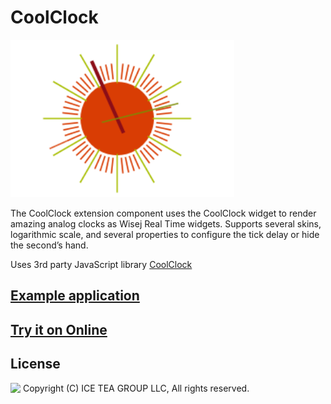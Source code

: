 CoolClock
====

<img src="../Support/Images/CoolClock.png" width="358" height="252">

The CoolClock extension component uses the CoolClock widget to render amazing analog clocks as Wisej Real Time widgets. Supports several skins, logarithmic scale, and several properties to configure the tick delay or hide the second’s hand.

Uses 3rd party JavaScript library [CoolClock](http://randomibis.com/coolclock/)

## [Example application](https://github.com/iceteagroup/wisej-examples/tree/1.5/CodeProject)

## [Try it on Online](http://demo.wisej.com/CodeProject)

License
-------
<img src="http://iceteagroup.com/wp-content/uploads/2017/01/Square-64x64-trasp.png" height="20" align="top"> Copyright (C) ICE TEA GROUP LLC, All rights reserved.

